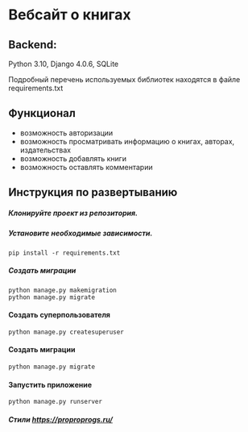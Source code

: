 # Вебсайт о книгах

## Backend:
Python 3.10, Django 4.0.6, SQLite

Подробный перечень используемых библиотек находятся в файле requirements.txt

## Функционал
   - возможность авторизации
   - возможность просматривать информацию о книгах, авторах, издательствах
   - возможность добавлять книги
   - возможность оставлять комментарии

## Инструкция по развертыванию

##### Клонируйте проект из репозитория.

##### Установите необходимые зависимости.
    pip install -r requirements.txt

##### Создать миграции
    python manage.py makemigration
    python manage.py migrate

#### Создать суперпользователя
    python manage.py createsuperuser

#### Создать миграции
    python manage.py migrate

#### Запустить приложение 
    python manage.py runserver


##### Стили https://proproprogs.ru/
